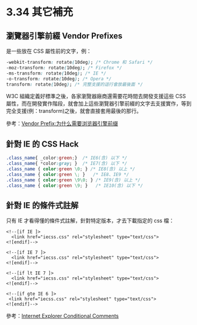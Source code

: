 # 3.34 其它補充

## 瀏覽器引擎前綴 Vendor Prefixes

是一些放在 CSS 屬性前的文字，例：

```css
-webkit-transform: rotate(10deg); /* Chrome 和 Safari */
-moz-transform: rotate(10deg); /* Firefox */
-ms-transform: rotate(10deg); /* IE */
-o-transform: rotate(10deg); /* Opera */
transform: rotate(10deg); /* 完整支援的這行會放最後面 */
```

W3C 組織定義好標準之後，各家瀏覽器廠商還需要花時間去開發支援這些 CSS 屬性，而在開發實作階段，就會加上這些瀏覽器引擎前綴的文字去支援實作，等到完全支援\(例：transform\)之後，就會直接套用最後的那行。

參考：[Vendor Prefix:为什么需要浏览器引擎前缀](http://www.webhek.com/post/vendor-prefixes.html)

## 針對 IE 的 CSS Hack

```css
.class_name{ _color:green;}  /* IE6(含) 以下 */
.class_name{ *color:gray; }  /* IE7(含) 以下 */
.class_name { color:green \0; } /* IE8(含) 以上 */
.class_name { color:green \; }   /* IE8、IE9 */
.class_name { color:green \9\0; } /* IE9(含) 以上 */
.class_name { color:green \9; }   /* IE10(含) 以下 */
```

## 針對 IE 的條件式註解

只有 IE 才看得懂的條件式註解，針對特定版本，才去下載指定的 css 檔：

```markup
<!--[if IE ]>
  <link href="iecss.css" rel="stylesheet" type="text/css">
<![endif]-->

<!--[if IE 7 ]>
  <link href="iecss.css" rel="stylesheet" type="text/css">
<![endif]-->

<!--[if lt IE 7 ]>
  <link href="iecss.css" rel="stylesheet" type="text/css">
<![endif]-->

<!--[if gte IE 6 ]>
 <link href="iecss.css" rel="stylesheet" type="text/css">
<![endif]-->
```

參考：[Internet Explorer Conditional Comments](https://www.sitepoint.com/internet-explorer-conditional-comments/)



